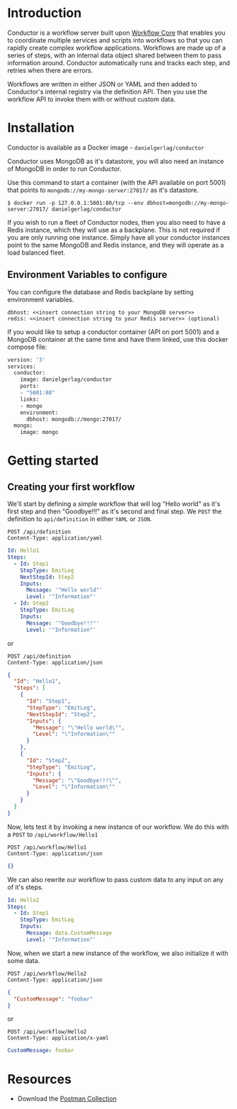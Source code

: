 # Introduction

Conductor is a workflow server built upon [Workflow Core](https://github.com/danielgerlag/workflow-core) that enables you to coordinate multiple services and scripts into workflows so that you can rapidly create complex workflow applications. Workflows are made up of a series of steps, with an internal data object shared between them to pass information around. Conductor automatically runs and tracks each step, and retries when there are errors.

Workflows are written in either JSON or YAML and then added to Conductor's internal registry via the definition API. Then you use the workflow API to invoke them with or without custom data.

# Installation

Conductor is available as a Docker image - `danielgerlag/conductor`

Conductor uses MongoDB as it's datastore, you will also need an instance of MongoDB in order to run Conductor.

Use this command to start a container (with the API available on port 5001) that points to `mongodb://my-mongo-server:27017/` as it's datastore.

```
$ docker run -p 127.0.0.1:5001:80/tcp --env dbhost=mongodb://my-mongo-server:27017/ danielgerlag/conductor
```

If you wish to run a fleet of Conductor nodes, then you also need to have a Redis instance, which they will use as a backplane. This is not required if you are only running one instance.
Simply have all your conductor instances point to the same MongoDB and Redis instance, and they will operate as a load balanced fleet.

## Environment Variables to configure

You can configure the database and Redis backplane by setting environment variables.

```
dbhost: <<insert connection string to your MongoDB server>>
redis: <<insert connection string to your Redis server>> (optional)
```

If you would like to setup a conductor container (API on port 5001) and a MongoDB container at the same time and have them linked, use this docker compose file:

```Dockerfile
version: '3'
services:
  conductor:
    image: danielgerlag/conductor
    ports:
    - "5001:80"
    links:
    - mongo
    environment:
      dbhost: mongodb://mongo:27017/
  mongo:
    image: mongo
```

# Getting started

## Creating your first workflow

We'll start by defining a simple workflow that will log "Hello world" as it's first step and then "Goodbye!!!" as it's second and final step. We `POST` the definition to `api/definition` in either `YAML` or `JSON`.

```http
POST /api/definition
Content-Type: application/yaml
```

```yml
Id: Hello1
Steps:
  - Id: Step1
    StepType: EmitLog
    NextStepId: Step2
    Inputs:
      Message: '"Hello world"'
      Level: '"Information"'
  - Id: Step2
    StepType: EmitLog
    Inputs:
      Message: '"Goodbye!!!"'
      Level: '"Information"'
```

or

```http
POST /api/definition
Content-Type: application/json
```

```json
{
  "Id": "Hello1",
  "Steps": [
    {
      "Id": "Step1",
      "StepType": "EmitLog",
      "NextStepId": "Step2",
      "Inputs": {
        "Message": "\"Hello world\"",
        "Level": "\"Information\""
      }
    },
    {
      "Id": "Step2",
      "StepType": "EmitLog",
      "Inputs": {
        "Message": "\"Goodbye!!!\"",
        "Level": "\"Information\""
      }
    }
  ]
}
```

Now, lets test it by invoking a new instance of our workflow.
We do this with a `POST` to `/api/workflow/Hello1`

```
POST /api/workflow/Hello1
Content-Type: application/json
```

```json
{}
```

We can also rewrite our workflow to pass custom data to any input on any of it's steps.

```yml
Id: Hello2
Steps:
  - Id: Step1
    StepType: EmitLog
    Inputs:
      Message: data.CustomMessage
      Level: '"Information"'
```

Now, when we start a new instance of the workflow, we also initialize it with some data.

```
POST /api/workflow/Hello2
Content-Type: application/json
```

```json
{
  "CustomMessage": "foobar"
}
```

or

```
POST /api/workflow/Hello2
Content-Type: application/x-yaml
```

```yaml
CustomMessage: foobar
```

# Resources

- Download the [Postman Collection](https://raw.githubusercontent.com/danielgerlag/conductor/master/docs/Conductor.postman_collection.json)
